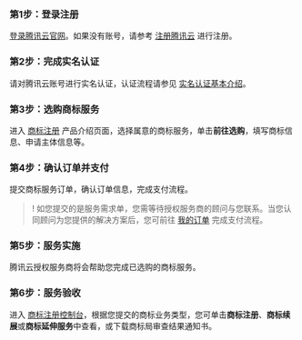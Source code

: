 ### 第1步：登录注册
[登录腾讯云官网](https://cloud.tencent.com/login)。如果没有账号，请参考 [注册腾讯云](https://cloud.tencent.com/document/product/378/17985) 进行注册。

### 第2步：完成实名认证
请对腾讯云账号进行实名认证，认证流程请参见 [实名认证基本介绍](https://cloud.tencent.com/document/product/378/3629)。


### 第3步：选购商标服务

进入 [商标注册](https://tm.cloud.tencent.com) 产品介绍页面，选择属意的商标服务，单击**前往选购**，填写商标信息、申请主体信息等。

### 第4步：确认订单并支付
提交商标服务订单，确认订单信息，完成支付流程。
>! 如您提交的是服务需求单，您需等待授权服务商的顾问与您联系。当您认同顾问为您提供的解决方案后，您可前往 [我的订单](https://console.cloud.tencent.com/deal) 完成支付流程。

### 第5步：服务实施
腾讯云授权服务商将会帮助您完成已选购的商标服务。


### 第6步：服务验收
进入 [商标注册控制台](https://console.cloud.tencent.com/tmr)，根据您提交的商标业务类型，您可单击**商标注册**、**商标续展**或**商标延伸服务**中查看，或下载商标局审查结果通知书。

